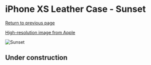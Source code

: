 # iPhone XS Leather Case - Sunset

[Return to previous page](/iphone_x)

[High-resolution image from Apple](https://store.storeimages.cdn-apple.com/8756/as-images.apple.com/is/MVFY2?wid=4500&hei=4500&fmt=png)

<div style="width: 500px"><img src="/everyphone/MVFY2.png" alt="Sunset"></div>

## Under construction
